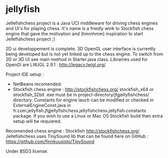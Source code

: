 jellyfish
=========
Jellefishchess project is a Java UCI middleware for driving chess engines and UI's for playing chess. It's name is a friedly wink to Stockfish chess engine that gave the motivation and (hmmhmm) inspiration to start Jellefishchess project ;)

2D ui developpement is complete. 3D OpenGL user interface is currently being developed but is not yet linked up to the chess engine. To switch from 2D or 3D UI see main method in Starter.java class. Librairies used for OpenGl are LWJGL 2.9.1 : http://legacy.lwjgl.org/ 

Project IDE setup :
  - NetBeans recomended.
  - Stockfish chess engine : http://stockfishchess.org/  stockfish_x64 or stockfish_32bit .exe must be in project-directory/jfgjellyfishchess/ directory. Constants for engine lauch can be modified or checked in ExternalEngineConst.java in fr.com.jellyfish.jfgjellyfishchess.jellyfishchess.jellyfish.constants package. If you wish to use a Linux or Mac OS Stockfish build then extra setup will be requiered.

Recomended chess engine : Stockfish http://stockfishchess.org/<br>
Jellefishchess uses TinySound lib that can be found here on GitHub : https://github.com/finnkuusisto/TinySound

Under BSD3 license.
